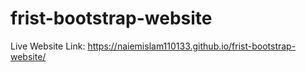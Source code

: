 ﻿# frist-bootstrap-website
Live Website Link: https://naiemislam110133.github.io/frist-bootstrap-website/

